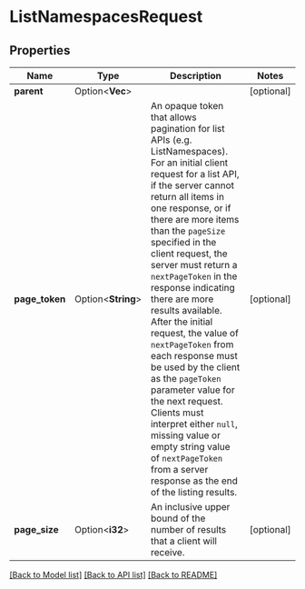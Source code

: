 # ListNamespacesRequest

## Properties

Name | Type | Description | Notes
------------ | ------------- | ------------- | -------------
**parent** | Option<**Vec<String>**> |  | [optional]
**page_token** | Option<**String**> | An opaque token that allows pagination for list APIs (e.g. ListNamespaces). For an initial client request for a list API, if the server cannot return all items in one response, or if there are more items than the `pageSize` specified in the client request, the server must return a `nextPageToken` in the response indicating there are more results available. After the initial request, the value of `nextPageToken` from each response must be used by the client as the `pageToken` parameter value for the next request. Clients must interpret either `null`, missing value or empty string value of `nextPageToken` from a server response as the end of the listing results. | [optional]
**page_size** | Option<**i32**> | An inclusive upper bound of the number of results that a client will receive. | [optional]

[[Back to Model list]](../README.md#documentation-for-models) [[Back to API list]](../README.md#documentation-for-api-endpoints) [[Back to README]](../README.md)


